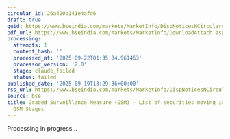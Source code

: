 ```yaml
---
circular_id: 26a420b141e4afd6
draft: true
guid: https://www.bseindia.com/markets/MarketInfo/DispNoticesNCirculars.aspx?Noticeid={B2B47C9C-6E08-4CDC-B58F-F5283E4D9504}&noticeno=20250919-29&dt=09/19/2025&icount=29&totcount=44&flag=0
pdf_url: https://www.bseindia.com/markets/MarketInfo/DownloadAttach.aspx?id=20250919-29&attachedId=6af59d14-ef3f-4a7d-b19f-1ec87547a76b
processing:
  attempts: 1
  content_hash: ''
  processed_at: '2025-09-22T01:35:34.961463'
  processor_version: '2.0'
  stage: claude_failed
  status: failed
published_date: '2025-09-19T13:29:36+00:00'
rss_url: https://www.bseindia.com/markets/MarketInfo/DispNoticesNCirculars.aspx?Noticeid={B2B47C9C-6E08-4CDC-B58F-F5283E4D9504}&noticeno=20250919-29&dt=09/19/2025&icount=29&totcount=44&flag=0
source: bse
title: Graded Surveillance Measure (GSM) - List of securities moving into their respective
  GSM Stages
---
```


Processing in progress...